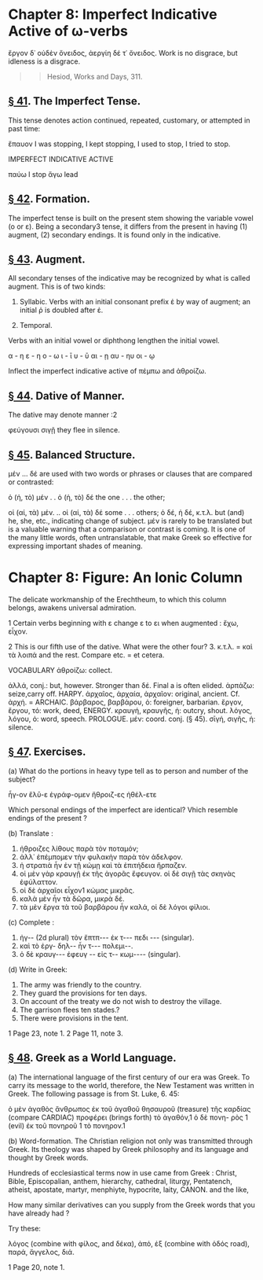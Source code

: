 # Chapter 8: Imperfect Indicative Active of ω-verbs


<quote><l>ἔργον δ᾽ οὐδὲν ὄνειδος, ἀεργίη δέ τ᾽ ὄνειδος.
</l></quote>
<quote>Work is no disgrace, but idleness is a disgrace.
</quote>
>> Hesiod, Works and Days, 311.



## [§ 41](#para41). The Imperfect Tense.


This tense denotes action
continued, repeated, customary, or attempted in past time:

ἔπαυον I was stopping, I kept stopping, I used to stop, I tried to stop.

IMPERFECT INDICATIVE ACTIVE

παύω I stop ἄγω lead

## [§ 42](#para42). Formation.


The imperfect tense is built on the
present stem showing the variable vowel (ο or ε). Being
a secondary3 tense, it differs from the present in having
(1) augment, (2) secondary endings. It is found only
in the indicative.

## [§ 43](#para43). Augment.


All secondary tenses of the indicative
may be recognized by what is called augment. This is of
two kinds:

1. Syllabic. Verbs with an initial consonant prefix ἐ
by way of augment; an initial ῥ is doubled after ἐ.

<pb n="23"/>

2. Temporal.

Verbs with an initial vowel or diphthong lengthen the initial vowel.


α - η
ε - η
ο - ω
ι - ῑ
υ - ῡ
αι  - ῃ
αυ  - ηυ
οι  - ῳ

Inflect the imperfect indicative active of <rs type="lemma">πέμπω</rs> and ἀθροίζω.

## [§ 44](#para44). Dative of Manner.


The dative may denote manner :2

φεύγουσι σιγῇ they flee in silence.

## [§ 45](#para45). Balanced Structure.


μέν ... δέ are used with
two words or phrases or
clauses that are compared
or contrasted:

ὁ (ἡ, τὸ) μέν . . ὁ (ἡ, τὸ) δέ the one . . . the other;

οἱ (αἱ, τὰ) μέν. .. οἱ (αἱ, τὰ) δέ some . . . others;
ὁ δέ, ἡ δέ, κ.τ.λ. but (and) he, she, etc.,
indicating change of subject. μέν is rarely to be translated but is a valuable warning that a comparison or contrast is coming. It is one of the many little words, often untranslatable, that make Greek so effective for expressing important shades of meaning.

# Chapter 8: Figure: An Ionic Column



The delicate workmanship of the
Erechtheum, to which this column
belongs, awakens universal admiration.

1 Certain verbs beginning with ε change ε to ει when augmented : ἔχω, εἶχον.

2 This is our fifth use of the dative. What were the other four?
3. κ.τ.λ. = καὶ τὰ λοιπά and the rest. Compare etc. = et cetera.

<pb n="24"/>

<div type="textpart" subtype="para" n="46">


VOCABULARY
<rs type="lemma">ἀθροίζω</rs>: collect.

<rs type="lemma">ἀλλά</rs>, conj.: but, however. Stronger than δέ. Final a is often elided.
<rs type="lemma">ἁρπάζω</rs>: seize,carry off. HARPY.
<rs type="lemma">ἀρχαῖος</rs>, ἀρχαία, ἀρχαῖον: original, ancient. Cf. ἀρχή. = ARCHAIC.
<rs type="lemma">βάρβαρος</rs>, βαρβάρου, ὁ: foreigner, barbarian.
<rs type="lemma">ἔργον</rs>, ἔργου, τό: work, deed, ENERGY.
<rs type="lemma">κραυγή</rs>, κραυγῆς, ἡ: outcry, shout.
<rs type="lemma">λόγος</rs>, λόγου, ὁ: word, speech. PROLOGUE.
<rs type="lemma">μέν</rs>: coord. conj. (§ 45).
<rs type="lemma">σῑγή</rs>, σιγῆς, ἡ: silence.

## [§ 47](#para47). Exercises.




(a) What do the portions in heavy type tell as to person
and number of the subject?

ἦγ-ον
ἔλῡ-ε
ἐγράφ-ομεν
ἤθροιζ-ες
ἠθέλ-ετε

Which personal endings of the imperfect are identical?
Vhich resemble endings of the present ?

(b) Translate :

1. ἠθροιζες λίθους παρὰ τὸν ποταμόν;
2. ἀλλ᾽ ἐπέμπομεν τὴν φυλακὴν παρὰ τὸν ἀδελφον.
3. ἡ στρατιὰ ἦν ἐν τῇ κώμῃ καὶ τὰ ἐπιτήδεια ἥρπαζεν.
4. οἱ μὲν γὰρ κραυγῇ ἐκ τῆς ἀγορᾶς ἔφευγον. οἱ δὲ σιγῇ τὰς σκηνὰς ἐφύλαττον.
5. οἱ δὲ ἀρχαῖοι εἶχον1 κώμας μικρᾶς.
6. καλὰ μὲν ἦν τὰ δῶρα, μικρὰ δέ.
7. τὰ μὲν ἔργα τὰ τοῦ βαρβάρου ἦν καλά, οἱ δὲ λόγοι φίλιοι.

(c) Complete :

1. ἠγ-- (2d plural) τὸν ἔπτπ--- ἐκ τ--- πεδι --- (singular).
2. καὶ τὸ ἐργ- δηλ-- ἦν τ--- πολεμι--.
3. ὁ δὲ κραυγ--- ἐφευγ -- εἰς τ-- κωμ---- (singular).

(d) Write in Greek:

1. The army was friendly to the country.
2. They guard the provisions for ten days.
3. On account of the treaty we do not wish to destroy the village.
4. The garrison flees ten stades.?
5. There were provisions in the tent.

1 Page 23, note 1.
2 Page 11, note 3.



<pb n="25"/>


## [§ 48](#para48). Greek as a World Language.


(a) The international language of the first century of our era was Greek. To carry its message to the world, therefore, the New Testament was written in Greek. The following passage is from St. Luke,
6. 45:


ὁ μὲν ἀγαθὸς ἄνθρωπος ἐκ
τοῦ ἀγαθοῦ θησαυροῦ (treasure) τῆς καρδίας (compare
CARDIAC) προφέρει (brings
forth) τὸ ἀγαθόν,1 ὁ δὲ πονη-
ρὸς 1 (evil) ἐκ τοῦ πονηροῦ 1 τὸ
πονηρον.1

(b) Word-formation. The Christian religion not only was transmitted through Greek. Its theology was shaped by Greek philosophy and its language and thought by Greek words.

Hundreds of ecclesiastical terms now in use came from Greek : Christ, Bible, Episcopalian, anthem, hierarchy, cathedral, liturgy, Pentatench, atheist, apostate, martyr, menphiyte, hypocrite, laity, CANON.
and the like,

How many similar derivatives can you supply from the Greek words that you have already had ?

Try these:

λόγος (combine with φίλος, and δέκα), ἀπό, ἐξ (combine with ὁδός road), παρά, ἄγγελος, διά.



1 Page 20, note 1.

<pb n="26"/>



